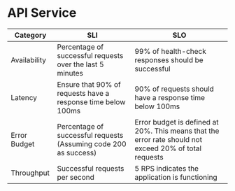 # API Service

| Category     | SLI                                                                                                               | SLO                                                                                                         |
|--------------|-------------------------------------------------------------------------------------------------------------------|-------------------------------------------------------------------------------------------------------------|
| Availability | Percentage of successful requests over the last 5 minutes                                                        | 99% of health-check responses should be successful                                                           |
| Latency      | Ensure that 90% of requests have a response time below 100ms                                                                             | 90% of requests should have a response time below 100ms                                                       |
| Error Budget | Percentage of successful requests (Assuming code 200 as success)                                                  | Error budget is defined at 20%. This means that the error rate should not exceed 20% of total requests      |
| Throughput   | Successful requests per second                                                                                    | 5 RPS indicates the application is functioning                                                              |
